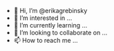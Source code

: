 - 👋 Hi, I’m @erikagrebinsky
- 👀 I’m interested in ...
- 🌱 I’m currently learning ...
- 💞️ I’m looking to collaborate on ...
- 📫 How to reach me ...

<!---
erikagrebinsky/erikagrebinsky is a ✨ special ✨ repository because its `README.md` (this file) appears on your GitHub profile.
You can click the Preview link to take a look at your changes.
--->
